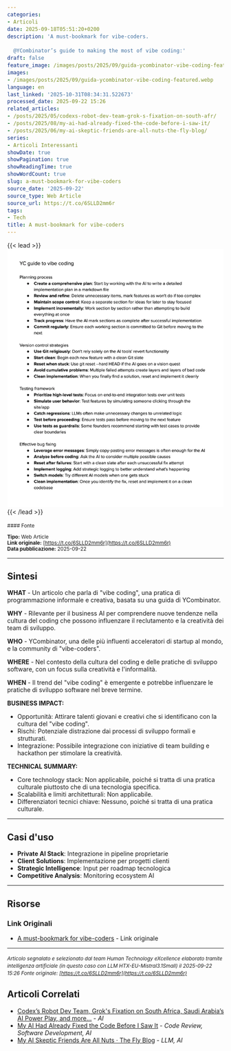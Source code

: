 ```yaml
---
categories:
- Articoli
date: 2025-09-18T05:51:20+0200
description: 'A must-bookmark for vibe-coders.

  @YCombinator’s guide to making the most of vibe coding:'
draft: false
feature_image: /images/posts/2025/09/guida-ycombinator-vibe-coding-featured.webp
images:
- /images/posts/2025/09/guida-ycombinator-vibe-coding-featured.webp
language: en
last_linked: '2025-10-31T08:34:31.522673'
processed_date: 2025-09-22 15:26
related_articles:
- /posts/2025/05/codexs-robot-dev-team-grok-s-fixation-on-south-afr/
- /posts/2025/08/my-ai-had-already-fixed-the-code-before-i-saw-it/
- /posts/2025/06/my-ai-skeptic-friends-are-all-nuts-the-fly-blog/
series:
- Articoli Interessanti
showDate: true
showPagination: true
showReadingTime: true
showWordCount: true
slug: a-must-bookmark-for-vibe-coders
source_date: '2025-09-22'
source_type: Web Article
source_url: https://t.co/6SLLD2mm6r
tags:
- Tech
title: A must-bookmark for vibe-coders
---
```


{{< lead >}}
![Featured image](/images/posts/2025/09/guida-ycombinator-vibe-coding-featured.webp)
{{< /lead >}}

<small>
#### Fonte

**Tipo:** Web Article  
**Link originale:** [https://t.co/6SLLD2mm6r](https://t.co/6SLLD2mm6r)  
**Data pubblicazione:** 2025-09-22

</small>

---

## Sintesi

**WHAT** - Un articolo che parla di "vibe coding", una pratica di programmazione informale e creativa, basata su una guida di YCombinator.

**WHY** - Rilevante per il business AI per comprendere nuove tendenze nella cultura del coding che possono influenzare il reclutamento e la creatività dei team di sviluppo.

**WHO** - YCombinator, una delle più influenti acceleratori di startup al mondo, e la community di "vibe-coders".

**WHERE** - Nel contesto della cultura del coding e delle pratiche di sviluppo software, con un focus sulla creatività e l'informalità.

**WHEN** - Il trend del "vibe coding" è emergente e potrebbe influenzare le pratiche di sviluppo software nel breve termine.

**BUSINESS IMPACT:**
- Opportunità: Attirare talenti giovani e creativi che si identificano con la cultura del "vibe coding".
- Rischi: Potenziale distrazione dai processi di sviluppo formali e strutturati.
- Integrazione: Possibile integrazione con iniziative di team building e hackathon per stimolare la creatività.

**TECHNICAL SUMMARY:**
- Core technology stack: Non applicabile, poiché si tratta di una pratica culturale piuttosto che di una tecnologia specifica.
- Scalabilità e limiti architetturali: Non applicabile.
- Differenziatori tecnici chiave: Nessuno, poiché si tratta di una pratica culturale.

---

## Casi d'uso

- **Private AI Stack**: Integrazione in pipeline proprietarie
- **Client Solutions**: Implementazione per progetti clienti
- **Strategic Intelligence**: Input per roadmap tecnologica
- **Competitive Analysis**: Monitoring ecosystem AI

---



## Risorse

### Link Originali
- [A must-bookmark for vibe-coders](https://t.co/6SLLD2mm6r) - Link originale


---

*<small>Articolo segnalato e selezionato dal team Human Technology eXcellence elaborato tramite intelligenza artificiale (in questo caso con LLM HTX-EU-Mistral3.1Small) il 2025-09-22 15:26
Fonte originale: [https://t.co/6SLLD2mm6r](https://t.co/6SLLD2mm6r)</small>*

## Articoli Correlati

- [Codex’s Robot Dev Team, Grok's Fixation on South Africa, Saudi Arabia’s AI Power Play, and more...](/posts/2025/05/codexs-robot-dev-team-grok-s-fixation-on-south-afr/) - *AI*
- [My AI Had Already Fixed the Code Before I Saw It](/posts/2025/08/my-ai-had-already-fixed-the-code-before-i-saw-it/) - *Code Review, Software Development, AI*
- [My AI Skeptic Friends Are All Nuts · The Fly Blog](/posts/2025/06/my-ai-skeptic-friends-are-all-nuts-the-fly-blog/) - *LLM, AI*